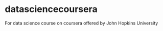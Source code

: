datasciencecoursera
===================

For data science course on coursera offered by John Hopkins University 
